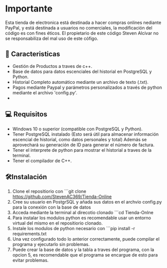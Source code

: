 # Importante 
Esta tienda de electronica está destinada a hacer compras onlines nediante PayPal, y está destinada a usuarios no comerciales, la modificación del código es con fines éticos. El propietario de este código Steven Alcívar no se responsabiliza del mal uso de este cófigo.

## 🚀 Caracteristicas 
- Gestión de Productos a traves de c++.
- Base de datos para datos escenciales del historial en PostgreSQL y Python.
- Historial Completo automático mediante un archivo de texto (.txt).
- Pagos mediante Paypal y parámetros personalizados a través de python mediante el archivo 'config.py'.
- 
## 💻 Requisitos
- Windows 10 o superior (compatible con PostgreSQL y Python).
- Tener PostgreSQL instalado (Esto será útil para almacenar información escencial de historial, como datos personales y total) Además se aprovechará su generación de ID para generar el número de factura.
- Tener el interprete de python para mostrar el historial a traves de la terminal.
- Tener el compilador de C++.

## 🛠️Instalación
1. Clone el repositiorio con ```git clone https://github.com/StevenAC369/Tienda-Online
2. Cree su usuario en PostgrSQL y añada sus datos en el archvio config.py para la conexión con la base de datos
3. Acceda mediante la terminal al direcotio clonado ```cd Tienda-Onlne
4. Para instalar los modulos python es recomendable usar un entorno virtual del mismo en el repositiorio clonado.
5. Instale los modulos de python necesario con ```pip install -r requirements.txt
6. Una vez configurado todo lo anterior correctamente, puede compilar el programa y ejecutarlo sin problemas.
7. Puede crear la base de datos y la tabla a traves del programa, con la opcion 5, es recomendable que el programa se encargue de esto para evitar problemas.

